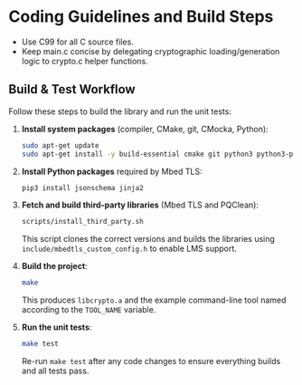 Coding Guidelines and Build Steps
================================

- Use C99 for all C source files.
- Keep main.c concise by delegating cryptographic loading/generation logic to
  crypto.c helper functions.

Build & Test Workflow
---------------------

Follow these steps to build the library and run the unit tests:

1. **Install system packages** (compiler, CMake, git, CMocka, Python):

   ```sh
   sudo apt-get update
   sudo apt-get install -y build-essential cmake git python3 python3-pip libcmocka-dev
   ```

2. **Install Python packages** required by Mbed TLS:

   ```sh
   pip3 install jsonschema jinja2
   ```

3. **Fetch and build third-party libraries** (Mbed TLS and PQClean):

   ```sh
   scripts/install_third_party.sh
   ```

   This script clones the correct versions and builds the libraries using
   `include/mbedtls_custom_config.h` to enable LMS support.

4. **Build the project**:

   ```sh
   make
   ```

   This produces `libcrypto.a` and the example command-line tool named according
   to the `TOOL_NAME` variable.

5. **Run the unit tests**:

   ```sh
   make test
   ```

   Re-run `make test` after any code changes to ensure everything builds and all
   tests pass.

